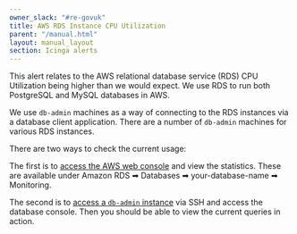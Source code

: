 ```yaml
---
owner_slack: "#re-govuk"
title: AWS RDS Instance CPU Utilization
parent: "/manual.html"
layout: manual_layout
section: Icinga alerts
---
```


This alert relates to the AWS relational database service (RDS) CPU Utilization being higher than we would expect. We use RDS to run both PostgreSQL and MySQL databases in AWS.

We use `db-admin` machines as a way of connecting to the RDS instances via a database client application. There are a number of `db-admin` machines for various RDS instances.

There are two ways to check the current usage:

The first is to [access the AWS web console][] and view the statistics. These are available under Amazon RDS ➡ Databases ➡ your-database-name ➡ Monitoring.

The second is to [access a `db-admin` instance][] via SSH and access the database console. Then you should be able to view the current queries in action.

[access the AWS web console]: https://eu-west-1.console.aws.amazon.com/rds/home?region=eu-west-1
[access a `db-admin` instance]: https://docs.publishing.service.gov.uk/manual/howto-ssh-to-machines.html
